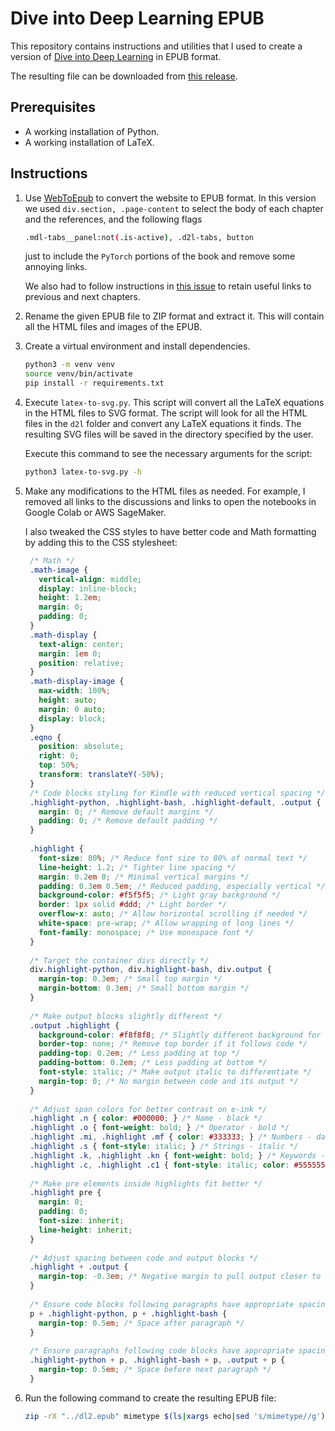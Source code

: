 # Dive into Deep Learning EPUB

This repository contains instructions and utilities that I used to create a version of [Dive into Deep Learning](https://d2l.ai/) in EPUB format.

The resulting file can be downloaded from [this release](https://github.com/esteban-mendoza/DiveIntoDeepLearningEPUB/releases/tag/1.0.0).

## Prerequisites

- A working installation of Python.
- A working installation of LaTeX.

## Instructions

1. Use [WebToEpub](https://github.com/dteviot/WebToEpub) to convert the website to EPUB format. In this version we used `div.section, .page-content` to select the body of each chapter and the references, and the following flags 

    ````bash
    .mdl-tabs__panel:not(.is-active), .d2l-tabs, button
    ````

   just to include the `PyTorch` portions of the book and remove some annoying links.

   We also had to follow instructions in [this issue](https://github.com/dteviot/WebToEpub/issues/1798#issuecomment-2799026548) to retain useful links to previous and next chapters.

3. Rename the given EPUB file to ZIP format and extract it. This will contain all the HTML files and images of the EPUB.
4. Create a virtual environment and install dependencies.

    ````bash
    python3 -m venv venv
    source venv/bin/activate
    pip install -r requirements.txt
    ````

5. Execute `latex-to-svg.py`. This script will convert all the LaTeX equations in the HTML files to SVG format. The script will look for all the HTML files in the `d2l` folder and convert any LaTeX equations it finds. The resulting SVG files will be saved in the directory specified by the user.

    Execute this command to see the necessary arguments for the script:

    ````bash
    python3 latex-to-svg.py -h
    ````

6. Make any modifications to the HTML files as needed. For example, I removed all links to the discussions and links to open the notebooks in Google Colab or AWS SageMaker. 

   I also tweaked the CSS styles to have better code and Math formatting by adding this to the CSS stylesheet:
   ````css
    /* Math */
    .math-image {
      vertical-align: middle;
      display: inline-block;
      height: 1.2em;
      margin: 0;
      padding: 0;
    }
    .math-display {
      text-align: center;
      margin: 1em 0;
      position: relative;
    }
    .math-display-image {
      max-width: 100%;
      height: auto;
      margin: 0 auto;
      display: block;
    }
    .eqno {
      position: absolute;
      right: 0;
      top: 50%;
      transform: translateY(-50%);
    }
    /* Code blocks styling for Kindle with reduced vertical spacing */
    .highlight-python, .highlight-bash, .highlight-default, .output {
      margin: 0; /* Remove default margins */
      padding: 0; /* Remove default padding */
    }
    
    .highlight {
      font-size: 80%; /* Reduce font size to 80% of normal text */
      line-height: 1.2; /* Tighter line spacing */
      margin: 0.2em 0; /* Minimal vertical margins */
      padding: 0.3em 0.5em; /* Reduced padding, especially vertical */
      background-color: #f5f5f5; /* Light gray background */
      border: 1px solid #ddd; /* Light border */
      overflow-x: auto; /* Allow horizontal scrolling if needed */
      white-space: pre-wrap; /* Allow wrapping of long lines */
      font-family: monospace; /* Use monospace font */
    }
    
    /* Target the container divs directly */
    div.highlight-python, div.highlight-bash, div.output {
      margin-top: 0.3em; /* Small top margin */
      margin-bottom: 0.3em; /* Small bottom margin */
    }
    
    /* Make output blocks slightly different */
    .output .highlight {
      background-color: #f8f8f8; /* Slightly different background for output */
      border-top: none; /* Remove top border if it follows code */
      padding-top: 0.2em; /* Less padding at top */
      padding-bottom: 0.2em; /* Less padding at bottom */
      font-style: italic; /* Make output italic to differentiate */
      margin-top: 0; /* No margin between code and its output */
    }
    
    /* Adjust span colors for better contrast on e-ink */
    .highlight .n { color: #000000; } /* Name - black */
    .highlight .o { font-weight: bold; } /* Operator - bold */
    .highlight .mi, .highlight .mf { color: #333333; } /* Numbers - dark gray */
    .highlight .s { font-style: italic; } /* Strings - italic */
    .highlight .k, .highlight .kn { font-weight: bold; } /* Keywords - bold */
    .highlight .c, .highlight .c1 { font-style: italic; color: #555555; } /* Comments - italic, gray */
    
    /* Make pre elements inside highlights fit better */
    .highlight pre {
      margin: 0;
      padding: 0;
      font-size: inherit;
      line-height: inherit;
    }
    
    /* Adjust spacing between code and output blocks */
    .highlight + .output {
      margin-top: -0.3em; /* Negative margin to pull output closer to code */
    }
    
    /* Ensure code blocks following paragraphs have appropriate spacing */
    p + .highlight-python, p + .highlight-bash {
      margin-top: 0.5em; /* Space after paragraph */
    }
    
    /* Ensure paragraphs following code blocks have appropriate spacing */
    .highlight-python + p, .highlight-bash + p, .output + p {
      margin-top: 0.5em; /* Space before next paragraph */
    }
   ````
 
7. Run the following command to create the resulting EPUB file:

    ````bash
    zip -rX "../dl2.epub" mimetype $(ls|xargs echo|sed 's/mimetype//g') -x \*.DS_Store -x \*.git\*
    ````
